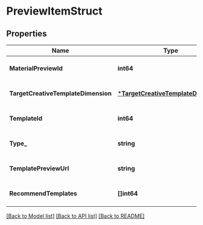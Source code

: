 # PreviewItemStruct

## Properties
Name | Type | Description | Notes
------------ | ------------- | ------------- | -------------
**MaterialPreviewId** | **int64** |  | [optional] [default to null]
**TargetCreativeTemplateDimension** | [***TargetCreativeTemplateDimension**](target_creative_template_dimension.md) |  | [optional] [default to null]
**TemplateId** | **int64** |  | [optional] [default to null]
**Type_** | **string** |  | [optional] [default to null]
**TemplatePreviewUrl** | **string** |  | [optional] [default to null]
**RecommendTemplates** | **[]int64** |  | [optional] [default to null]

[[Back to Model list]](../README.md#documentation-for-models) [[Back to API list]](../README.md#documentation-for-api-endpoints) [[Back to README]](../README.md)



